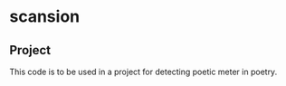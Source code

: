 scansion
========

Project
-------

This code is to be used in a project for detecting poetic meter in poetry.
